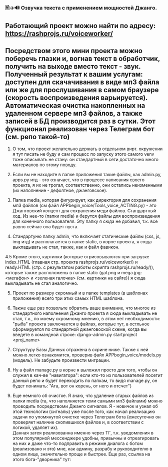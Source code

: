 ### 🖹→🔊 Озвучка текста с применением мощностей Джанго.
## Работающий проект можно найти по адресу:  https://rashprojs.ru/voiceworker/

Посредством этого мини проекта можно поберечь глазки и, вогнав текст в обработчик,
получить на выходе вместо текст - звук. Полученный результат к вашим услугам: доступен для скачачивания
в виде мп3 файла или же для прослушивания в самом браузере (скорость воспроизведения варьируется).
Автоматическая очистка накопленных на удаленном сервере мп3 файлов, а также записей
в БД производится раз в сутки. Этот функционал реализован через Телеграм бот (см. репо 
такой-то)
------

1. О том, что проект желательно держать в отдельном вирт. окружении я тут писать не буду 
и сам процесс по запуску этого самого venv тоже описывать не стану: он стандартный 
в сети достаточно много материалов по этому поводу.

2. Если вы не находите в папке приложения такие файлы, как admin.py, apps.py итд - это
означает, что в процессе написания своего проекта, я их не трогал, соответственно, они остались
неизменными (их наполнение - дефолтное, джанговское). 

3. Папка media, которая фигурирует, как директория для сохранения мп3 файлов 
(см файл APPbegin_voice/Tools_voice_ACTING.py) - это Джанговский концепт для 
сохранения меди файлов. Стандартный ход.
Из нее-то (папки media) и берутся файлы для воспроизведения для конечного пользователя. 
Эту папку я сюда не добавил, т.к. все равно сейчас она будет пуста.  

4. Стандартуню папку admin, что включает статические файлы (css, js, img итд) и располагается
в папке static, в корне проекта, я сюда выкладывать не стал, также, как и файл фавикон. 

4.5 Кроме этого, картинки (которые отрисовываются при загрузке index.HTML (главная стр. проекта rashprojs.ru/voiceworker/)
и ready.HTML (стр. с результатом работы скрипта rashprojs.ru/ready/<slug>)), которые также
расположены в папке static (gal.png и mega.jpg: <мегафон> и <зеленая галочка> (см. картинки на сайте)) я сюда 
выкладывать не стал аналогично.

5. Проект по размеру скромный и в папке templates (в шаблонах приложения) всего три
этих самых HTML шаблона.

6. Также еще раз позвольте обратить ваше внимание, что многое из стандартного наполнения
Джанго проекта я  сюда выкладывать не стал, т.к., по моему скромному мнению, в этом 
нет необходимости:   "рыба" проекта заключается в файлах, которые тут, а остльное
сформируется по стандартной джанговоской схеме, когда вы введете в командной строке: 
django-admin.py startproject <proj_name>

7. Структуру Базы Данных отражена в скрине ниже.  Также с ней можно легко ознакомится,
проверив файл  APPbegin_voice/models.py (модель). Не забудьте произвести миграции.

8. Ну а файл manage.py в корне я выложил просто для того, чтобы он служил в кач-ве 
"навигатора":  если кто-то из пользователей посетит данный репо и будет переходить по папкам, то видя
manage.py, он будет понимать: "Ага, вот он корень, от него и отсчет")

9. Еще немного об очистке. Я знаю, что удаление старых файлов из папки media (та, что наполняется теми самыми мп3 файлами) 
можно проводить посредствоми Джанго сигналов. Я - новичок и узнал об этой технологии (сигналы)
уже после того, как начал реализацию задачи по упомянутой очистке через Телеграм бота (ежесуточно он 
проверяет наличие скопившихся файлов и, в соответствии с логикой, удаляет их).  
Данная затея реализованна именно через ТГ, т.к.  уведомления в этом популярной мессенджере удобны, 
привычны и отреагировать на них и даже что-то подправить в режиме диалога с ботом (реализовано и это)
мне, как админу, разрабу и руководителю в одном лице, значительно проще и быстрее. 
Еще раз, ссылка на этого бота-"дворника" тут:






 
